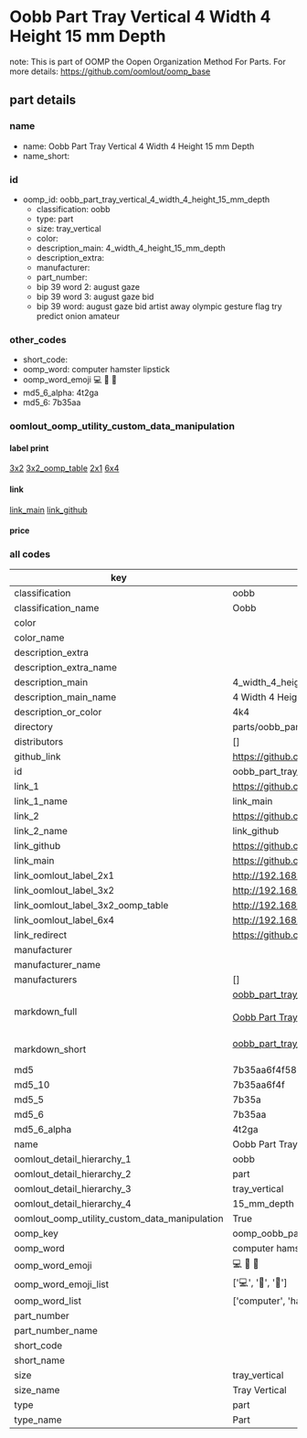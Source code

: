 # Oobb Part Tray Vertical 4 Width 4 Height 15 mm Depth  

note: This is part of OOMP the Oopen Organization Method For Parts. For more details: https://github.com/oomlout/oomp_base

##  part details
  







### name
* name: Oobb Part Tray Vertical 4 Width 4 Height 15 mm Depth
* name_short: 
### id
* oomp_id: oobb_part_tray_vertical_4_width_4_height_15_mm_depth
  * classification: oobb
  * type: part
  * size: tray_vertical
  * color: 
  * description_main: 4_width_4_height_15_mm_depth
  * description_extra: 
  * manufacturer: 
  * part_number: 
  * bip 39 word 2: august gaze
  * bip 39 word 3: august gaze bid
  * bip 39 word: august gaze bid artist away olympic gesture flag try predict onion amateur

### other_codes
* short_code: 
* oomp_word: computer hamster lipstick
* oomp_word_emoji :computer: :hamster: :lipstick:
* md5_6_alpha: 4t2ga
* md5_6: 7b35aa






### oomlout_oomp_utility_custom_data_manipulation
#### label print
[3x2](http://192.168.1.245:1112/?label=oomp%204t2ga)
[3x2_oomp_table](http://192.168.1.108:1112/?label=oomp%204t2ga)
[2x1](http://192.168.1.242:1112/?label=oomp%204t2ga)
[6x4](http://192.168.1.55:1112/?label=oomp%204t2ga)    

#### link

[link_main](https://github.com/oomlout/oomlout_oomp_version_1_messy/tree/main/parts/oobb_part_tray_vertical_4_width_4_height_15_mm_depth) [link_github](https://github.com/oomlout/oomlout_oomp_version_1_messy/tree/main/parts/oobb_part_tray_vertical_4_width_4_height_15_mm_depth)                             

#### price







### all codes 
| key | value |  
| --- | --- |  
| classification | oobb |  
| classification_name | Oobb |  
| color |  |  
| color_name |  |  
| description_extra |  |  
| description_extra_name |  |  
| description_main | 4_width_4_height_15_mm_depth |  
| description_main_name | 4 Width 4 Height 15 mm Depth |  
| description_or_color | 4k4 |  
| directory | parts/oobb_part_tray_vertical_4_width_4_height_15_mm_depth |  
| distributors | [] |  
| github_link | https://github.com/oomlout/oomlout_oomp_part_src/tree/main/parts/oobb_part_tray_vertical_4_width_4_height_15_mm_depth |  
| id | oobb_part_tray_vertical_4_width_4_height_15_mm_depth |  
| link_1 | https://github.com/oomlout/oomlout_oomp_version_1_messy/tree/main/parts/oobb_part_tray_vertical_4_width_4_height_15_mm_depth |  
| link_1_name | link_main |  
| link_2 | https://github.com/oomlout/oomlout_oomp_version_1_messy/tree/main/parts/oobb_part_tray_vertical_4_width_4_height_15_mm_depth |  
| link_2_name | link_github |  
| link_github | https://github.com/oomlout/oomlout_oomp_version_1_messy/tree/main/parts/oobb_part_tray_vertical_4_width_4_height_15_mm_depth |  
| link_main | https://github.com/oomlout/oomlout_oomp_version_1_messy/tree/main/parts/oobb_part_tray_vertical_4_width_4_height_15_mm_depth |  
| link_oomlout_label_2x1 | http://192.168.1.242:1112/?label=oomp%204t2ga |  
| link_oomlout_label_3x2 | http://192.168.1.245:1112/?label=oomp%204t2ga |  
| link_oomlout_label_3x2_oomp_table | http://192.168.1.108:1112/?label=oomp%204t2ga |  
| link_oomlout_label_6x4 | http://192.168.1.55:1112/?label=oomp%204t2ga |  
| link_redirect | https://github.com/oomlout/oomlout_oomp_version_1_messy/tree/main/parts/oobb_part_tray_vertical_4_width_4_height_15_mm_depth |  
| manufacturer |  |  
| manufacturer_name |  |  
| manufacturers | [] |  
| markdown_full | [oobb_part_tray_vertical_4_width_4_height_15_mm_depth](none)<br>[](none)<br>[Oobb Part Tray Vertical 4 Width 4 Height 15 Mm Depth](none)<br><br> |  
| markdown_short | [oobb_part_tray_vertical_4_width_4_height_15_mm_depth](none)<br><br> |  
| md5 | 7b35aa6f4f582c2e690830d02c182879 |  
| md5_10 | 7b35aa6f4f |  
| md5_5 | 7b35a |  
| md5_6 | 7b35aa |  
| md5_6_alpha | 4t2ga |  
| name | Oobb Part Tray Vertical 4 Width 4 Height 15 mm Depth |  
| oomlout_detail_hierarchy_1 | oobb |  
| oomlout_detail_hierarchy_2 | part |  
| oomlout_detail_hierarchy_3 | tray_vertical |  
| oomlout_detail_hierarchy_4 | 15_mm_depth |  
| oomlout_oomp_utility_custom_data_manipulation | True |  
| oomp_key | oomp_oobb_part_tray_vertical_4_width_4_height_15_mm_depth |  
| oomp_word | computer hamster lipstick |  
| oomp_word_emoji | :computer: :hamster: :lipstick: |  
| oomp_word_emoji_list | [':computer:', ':hamster:', ':lipstick:'] |  
| oomp_word_list | ['computer', 'hamster', 'lipstick'] |  
| part_number |  |  
| part_number_name |  |  
| short_code |  |  
| short_name |  |  
| size | tray_vertical |  
| size_name | Tray Vertical |  
| type | part |  
| type_name | Part |  

